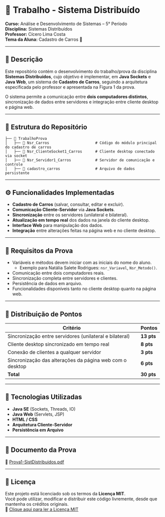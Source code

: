 # 📌 Trabalho - Sistema Distribuído  
**Curso:** Análise e Desenvolvimento de Sistemas – 5° Período  
**Disciplina:** Sistemas Distribuídos  
**Professor:** Cícero Lima Costa  
**Tema da Aluna:** Cadastro de Carros 🚗  

---

## 📄 Descrição
Este repositório contém o desenvolvimento do trabalho/prova da disciplina **Sistemas Distribuídos**, cujo objetivo é implementar, em **Java Sockets** e **Java Web**, um sistema de **Cadastro de Carros**, seguindo a arquitetura especificada pelo professor e apresentada na Figura 1 da prova.

O sistema permite a comunicação entre **dois computadores distintos**, sincronização de dados entre servidores e integração entre cliente desktop e página web.

---

## 📂 Estrutura do Repositório

```
├── 📂 TrabalhoProva       
│   ├── 📂 Nsr_Carros                     # Código do módulo principal do cadastro de carros
│   ├── 📂 Nsr_ClienteSocket1_Carros      # Cliente desktop conectado via socket
│   ├── 📂 Nsr_Servidor1_Carros           # Servidor de comunicação e controle
│   ├── 📄 cadastro_carros                # Arquivo de dados persistente
```


---

## ⚙️ Funcionalidades Implementadas
- **Cadastro de Carros** (salvar, consultar, editar e excluir).
- **Comunicação Cliente-Servidor** via **Java Sockets**.
- **Sincronização** entre os servidores (unilateral e bilateral).
- **Atualização em tempo real** dos dados na janela do cliente desktop.
- **Interface Web** para manipulação dos dados.
- **Integração** entre alterações feitas na página web e no cliente desktop.

---

## 🎯 Requisitos da Prova
- Variáveis e métodos devem iniciar com as iniciais do nome do aluno.  
  - Exemplo para Natália Salete Rodrigues: `nsr_Variavel`, `Nsr_Metodo()`.
- Comunicação entre dois computadores reais.
- Sincronização completa entre servidores e clientes.
- Persistência de dados em arquivo.
- Funcionalidades disponíveis tanto no cliente desktop quanto na página web.

---

## 📝 Distribuição de Pontos
| Critério | Pontos |
|----------|--------|
| Sincronização entre servidores (unilateral e bilateral) | **13 pts** |
| Cliente desktop sincronizado em tempo real | **8 pts** |
| Conexão de clientes a qualquer servidor | **3 pts** |
| Sincronização das alterações da página web com o desktop | **6 pts** |
| **Total** | **30 pts** |

---

## 🚀 Tecnologias Utilizadas
- **Java SE** (Sockets, Threads, IO)
- **Java Web** (Servlets, JSP)
- **HTML / CSS**
- **Arquitetura Cliente-Servidor**
- **Persistência em Arquivo**

---

## 📎 Documento da Prova
📄 [Prova1-SistDistribuidos.pdf](https://github.com/user-attachments/files/20266534/Prova1-SistDistribuidos.pdf)

---

## 📜 Licença
Este projeto está licenciado sob os termos da **Licença MIT**.  
Você pode utilizar, modificar e distribuir este código livremente, desde que mantenha os créditos originais.  
📄 [Clique aqui para ler a Licença MIT](https://opensource.org/licenses/MIT)  
